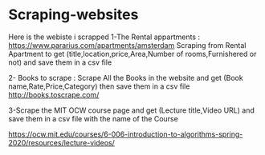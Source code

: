 # Scraping-websites

Here is the webiste i scrapped
1-The Rental appartments :
https://www.pararius.com/apartments/amsterdam
Scraping from Rental Apartment to get 
(title,location,price,Area,Number of rooms,Furnishered or not)
and save them in a csv file

2- Books to scrape :
Scrape All the Books in the website and get (Book name,Rate,Price,Category)
then save them in a csv file
http://books.toscrape.com/

3-Scrape the MIT OCW course page and get (Lecture title,Video URL)
and save them in a csv file with the name of the Course

https://ocw.mit.edu/courses/6-006-introduction-to-algorithms-spring-2020/resources/lecture-videos/
